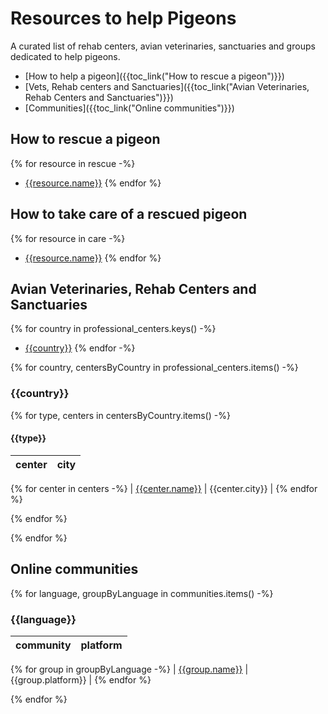# Resources to help Pigeons

A curated list of rehab centers, avian veterinaries, sanctuaries and groups dedicated to help pigeons.

- [How to help a pigeon]({{toc_link("How to rescue a pigeon")}})
- [Vets, Rehab centers and Sanctuaries]({{toc_link("Avian Veterinaries, Rehab Centers and Sanctuaries")}})
- [Communities]({{toc_link("Online communities")}})

## How to rescue a pigeon

{% for resource in rescue -%}
- [{{resource.name}}]({{resource.link}})
{% endfor %}

## How to take care of a rescued pigeon

{% for resource in care -%}
- [{{resource.name}}]({{resource.link}})
{% endfor %}

## Avian Veterinaries, Rehab Centers and Sanctuaries

{% for country in professional_centers.keys() -%}
- [{{country}}]({{toc_link(country)}})
{% endfor -%}

{% for country, centersByCountry in professional_centers.items() -%}
### {{country}}

{% for type, centers in centersByCountry.items() -%}
#### {{type}}

| center | city |
| - | - |
{% for center in centers -%}
| [{{center.name}}]({{center.website}}) | {{center.city}} |
{% endfor %}

{% endfor %}

{% endfor %}

## Online communities

{% for language, groupByLanguage in communities.items() -%}
### {{language}}

| community | platform |
| - | - |
{% for group in groupByLanguage -%}
| [{{group.name}}]({{group.website}}) | {{group.platform}} |
{% endfor %}

{% endfor %}

